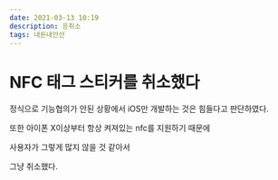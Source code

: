 ```yaml
---
date: 2021-03-13 10:19
description: 응취소
tags: 내돈내안산
---
```

# NFC 태그 스티커를 취소했다

정식으로 기능협의가 안된 상황에서 iOS만 개발하는 것은 힘들다고 판단하였다.

또한 아이폰 X이상부터 항상 켜져있는 nfc를 지원하기 때문에 

사용자가 그렇게 많지 않을 것 같아서

그냥 취소했다.


